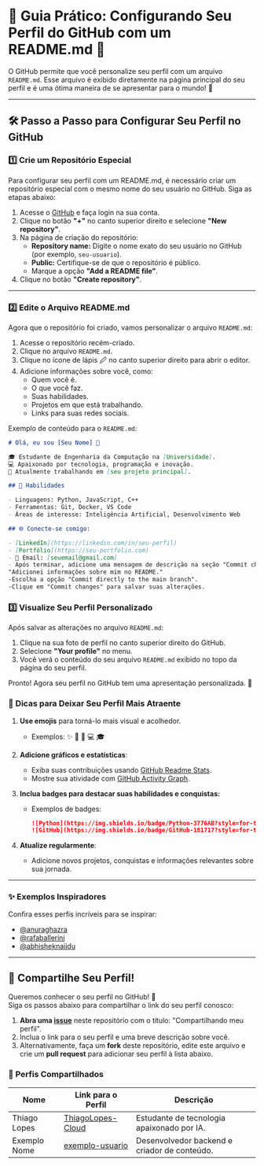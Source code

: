 # 🌟 Guia Prático: Configurando Seu Perfil do GitHub com um README.md 🌟

O GitHub permite que você personalize seu perfil com um arquivo `README.md`. Esse arquivo é exibido diretamente na página principal do seu perfil e é uma ótima maneira de se apresentar para o mundo! 🚀

---

## 🛠️ Passo a Passo para Configurar Seu Perfil no GitHub

### 1️⃣ Crie um Repositório Especial

Para configurar seu perfil com um README.md, é necessário criar um repositório especial com o mesmo nome do seu usuário no GitHub. Siga as etapas abaixo:

1. Acesse o [GitHub](https://github.com/) e faça login na sua conta.
2. Clique no botão **"+"** no canto superior direito e selecione **"New repository"**.
3. Na página de criação do repositório:
   - **Repository name:** Digite o nome exato do seu usuário no GitHub (por exemplo, `seu-usuario`).
   - **Public:** Certifique-se de que o repositório é público.
   - Marque a opção **"Add a README file"**.
4. Clique no botão **"Create repository"**.

---

### 2️⃣ Edite o Arquivo README.md

Agora que o repositório foi criado, vamos personalizar o arquivo `README.md`:

1. Acesse o repositório recém-criado.
2. Clique no arquivo `README.md`.
3. Clique no ícone de lápis 🖉 no canto superior direito para abrir o editor.
4. Adicione informações sobre você, como:
   - Quem você é.
   - O que você faz.
   - Suas habilidades.
   - Projetos em que está trabalhando.
   - Links para suas redes sociais.

Exemplo de conteúdo para o `README.md`:

```markdown
# Olá, eu sou [Seu Nome] 👋

🎓 Estudante de Engenharia da Computação na [Universidade].  
💻 Apaixonado por tecnologia, programação e inovação.  
🚀 Atualmente trabalhando em [seu projeto principal].

## 🌟 Habilidades

- Linguagens: Python, JavaScript, C++
- Ferramentas: Git, Docker, VS Code
- Áreas de interesse: Inteligência Artificial, Desenvolvimento Web

## 🌐 Conecte-se comigo:

- [LinkedIn](https://linkedin.com/in/seu-perfil)
- [Portfólio](https://seu-portfolio.com)
- 📧 Email: [seuemail@gmail.com]
- Após terminar, adicione uma mensagem de descrição na seção "Commit changes", como:
"Adicionei informações sobre mim no README."
-Escolha a opção "Commit directly to the main branch".
-Clique em "Commit changes" para salvar suas alterações.
```
### 3️⃣ Visualize Seu Perfil Personalizado

Após salvar as alterações no arquivo `README.md`:

1. Clique na sua foto de perfil no canto superior direito do GitHub.
2. Selecione **"Your profile"** no menu.
3. Você verá o conteúdo do seu arquivo `README.md` exibido no topo da página do seu perfil.

Pronto! Agora seu perfil no GitHub tem uma apresentação personalizada. 🎉



### 🎨 Dicas para Deixar Seu Perfil Mais Atraente

1. **Use emojis** para torná-lo mais visual e acolhedor.  
   - Exemplos: ✨ 🌟 🚀 💻 🎓
   
2. **Adicione gráficos e estatísticas**:  
   - Exiba suas contribuições usando [GitHub Readme Stats](https://github.com/anuraghazra/github-readme-stats).  
   - Mostre sua atividade com [GitHub Activity Graph](https://github.com/ashutosh00710/github-readme-activity-graph).

3. **Inclua badges para destacar suas habilidades e conquistas:**  
   - Exemplos de badges:  
     ```markdown
     ![Python](https://img.shields.io/badge/Python-3776AB?style=for-the-badge&logo=python&logoColor=white)
     ![GitHub](https://img.shields.io/badge/GitHub-181717?style=for-the-badge&logo=github&logoColor=white)
     ```

4. **Atualize regularmente**:  
   - Adicione novos projetos, conquistas e informações relevantes sobre sua jornada.

---

### ✨ Exemplos Inspiradores

Confira esses perfis incríveis para se inspirar:

- [@anuraghazra](https://github.com/anuraghazra)  
- [@rafaballerini](https://github.com/rafaballerini)  
- [@abhisheknaiidu](https://github.com/abhisheknaiidu)  

---

## 🌟 Compartilhe Seu Perfil!

Queremos conhecer o seu perfil no GitHub! 💬  
Siga os passos abaixo para compartilhar o link do seu perfil conosco:

1. **Abra uma [issue](https://github.com/seu-repositorio/issues)** neste repositório com o título: "Compartilhando meu perfil".
2. Inclua o link para o seu perfil e uma breve descrição sobre você.
3. Alternativamente, faça um **fork** deste repositório, edite este arquivo e crie um **pull request** para adicionar seu perfil à lista abaixo.

### 🚀 Perfis Compartilhados

| Nome         | Link para o Perfil          | Descrição                          |
|--------------|-----------------------------|------------------------------------|
| Thiago Lopes | [ThiagoLopes-Cloud](https://github.com/ThiagoLopes-Cloud) | Estudante de tecnologia apaixonado por IA. |
| Exemplo Nome | [exemplo-usuario](https://github.com/exemplo-usuario) | Desenvolvedor backend e criador de conteúdo. |

